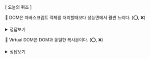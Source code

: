 [ 오늘의 퀴즈 ] 

🔔 DOM은 자바스크립트 객체를 처리할때보다 성능면에서 훨씬 느리다. (⭕, ❌)
<details>
  <summary>정답보기</summary>
  ❌ DOM 자체를 조작하는 것은 자바스크립 객체를 처리할 때와 크게 다르지 않다. 하지만 DOM변화가 일어날때 웹브라우저가 CSS를 다시 연산하고 reflow, repaint의 과정때문에 시간이 많이 지체 되는 것이다. 
➡ Virtual DOM 탄생!
  </details>

🔔 Virtual DOM은 DOM과 동일한 복사본이다. (⭕, ❌)
  <details>
  <summary>정답보기</summary>
  ❌ Virtual Dom은 자바스크립트 객체로 표현한 DOM의 가벼운 복사본이고 메모리 상에서 동작하여 처리가 빠르다. 실제 DOM object 속성들은 가지고있지만 DOM의 API들은 가지고 있지 않다.
  </details>

